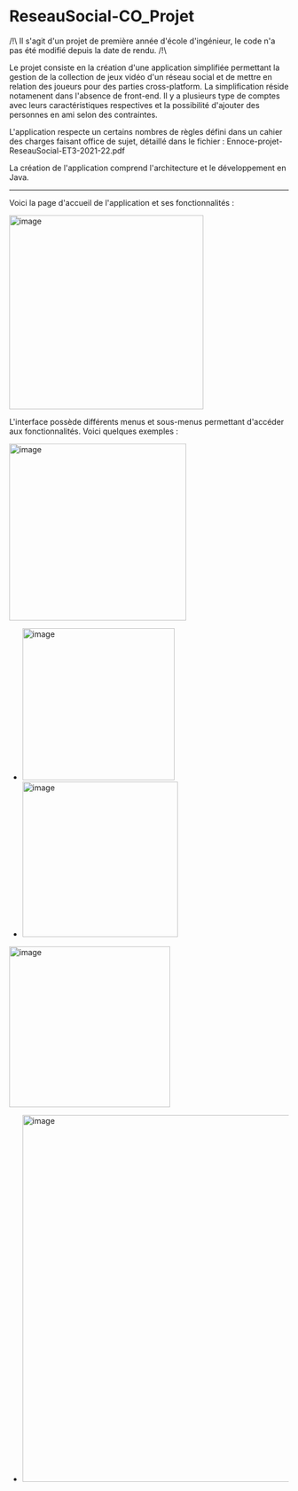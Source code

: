 # ReseauSocial-CO_Projet

/!\ Il s'agit d'un projet de première année d'école d'ingénieur, le code n'a pas été modifié depuis la date de rendu. /!\ 

Le projet consiste en la création d'une application simplifiée permettant la gestion de la collection de jeux vidéo d'un réseau social et de mettre en relation des joueurs pour des parties cross-platform. La simplification réside notamenent dans l'absence de front-end. Il y a plusieurs type de comptes avec leurs caractéristiques respectives et la possibilité d'ajouter des personnes en ami selon des contraintes.

L'application respecte un certains nombres de règles défini dans un cahier des charges faisant office de sujet, détaillé dans le fichier : Ennoce-projet-ReseauSocial-ET3-2021-22.pdf

La création de l'application comprend l'architecture et le développement en Java.

------------------------------------

Voici la page d'accueil de l'application et ses fonctionnalités :

<img width="350" alt="image" src="https://user-images.githubusercontent.com/118447835/204668855-c2e12bfc-b188-48c2-9518-98f708ee0800.png">

L'interface possède différents menus et sous-menus permettant d'accéder aux fonctionnalités. Voici quelques exemples :

<img width="319" alt="image" src="https://user-images.githubusercontent.com/118447835/204671352-fc0c986c-f6d6-4dfe-8386-0b6cd422b4e8.png">

  - <img width="274" alt="image" src="https://user-images.githubusercontent.com/118447835/204672243-507a2aa1-14ee-4f84-bfdb-f4d5f9fe294c.png">

  - <img width="280" alt="image" src="https://user-images.githubusercontent.com/118447835/204672337-b9e3f952-7b9a-4584-b459-8f409824f93a.png">

<img width="290" alt="image" src="https://user-images.githubusercontent.com/118447835/204672731-0334ead8-f5bb-4b07-8d91-40b885b08fd4.png">

  - <img width="662" alt="image" src="https://user-images.githubusercontent.com/118447835/204673327-26a432de-f68c-4bcc-9c1a-23abf70b9522.png">





